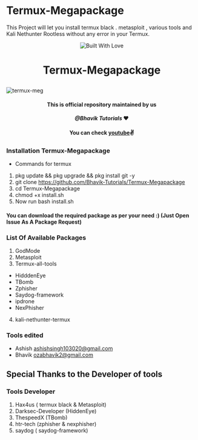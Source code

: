 # Termux-Megapackage
 This Project will let you install termux black . metasploit , various tools and Kali Nethunter Rootless without any error in your Termux.
 
 <p align="center">
  <a><img title="Built With Love" src="https://forthebadge.com/images/badges/built-with-love.svg" ></a>

 # <p align="center">Termux-Megapackage
 ![termux-meg](https://user-images.githubusercontent.com/68908732/88683463-75400300-d111-11ea-967c-9b80e94f36ab.jpg)
 #### <p align="center">This is official repository maintained by us
 #### <p align="center"> *@Bhavik Tutorials* ❤️
 #### <p align="center">You can check [youtube](https://youtube.com/bhaviktutorials)✌
 ### Installation Termux-Megapackage
 * Commands for termux
 1. pkg update && pkg upgrade && pkg install git -y
 2. git clone https://github.com/Bhavik-Tutorials/Termux-Megapackage
 3. cd Termux-Megapackage
 4. chmod +x install.sh
 5. Now run bash install.sh
 #### You can download the required package as per your need :) (Just Open Issue As A Package Request)
 ### List Of Available Packages
 1. GodMode
 2. Metasploit
 3. Termux-all-tools
  * HidddenEye
  * TBomb
  * Zphisher
  * Saydog-framework
  * ipdrone
  * NexPhisher
 4. kali-nethunter-termux
 ### Tools edited
 * Ashish ashishsingh103020@gmail.com
 * Bhavik ozabhavik2@gmail.com
 ## Special Thanks to the Developer of tools
 ### Tools Developer
 1) Hax4us ( termux black & Metasploit)
 2) Darksec-Developer (HiddenEye)
 3) ThespeedX (TBomb)
 4) htr-tech (zphisher & nexphisher)
 5) saydog ( saydog-framework)
